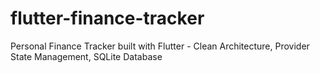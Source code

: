 # flutter-finance-tracker
Personal Finance Tracker built with Flutter - Clean Architecture, Provider State Management, SQLite Database
